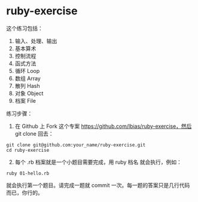 # ruby-exercise
这个练习包括：

1. 输入、处理、输出
2. 基本算术
3. 控制流程
4. 函式方法
5. 循环 Loop
6. 数组 Array
7. 散列 Hash
8. 对象 Object
9. 档案 File

练习步骤：

1. 在 Github 上 Fork 这个专案 https://github.com/lbias/ruby-exercise，然后 git clone 回去：
```
git clone git@github.com:your_name/ruby-exercise.git
cd ruby-exercise
```
2. 每个 .rb 档案就是一个小题目需要完成，用 ruby 档名 就会执行，例如：
```
ruby 01-hello.rb
```

就会执行第一个题目。请完成一题就 commit 一次。每一题的答案只是几行代码而已，你行的。
